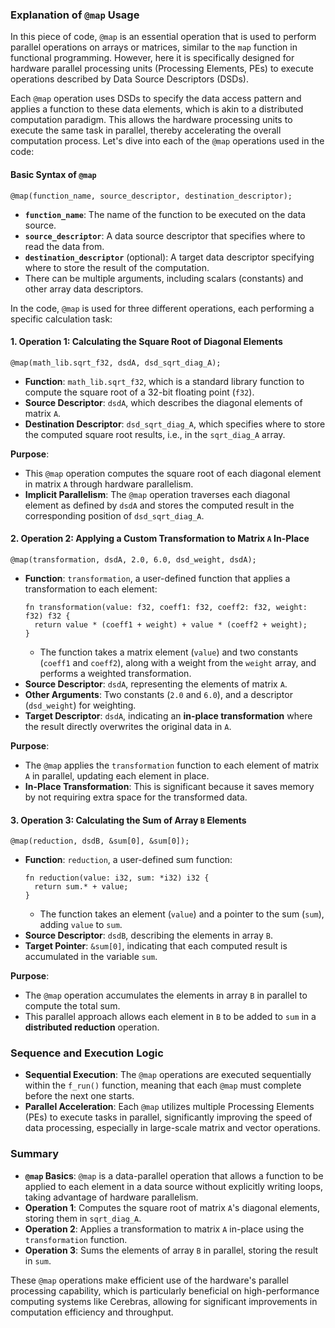 ### Explanation of `@map` Usage

In this piece of code, `@map` is an essential operation that is used to perform parallel operations on arrays or matrices, similar to the `map` function in functional programming. However, here it is specifically designed for hardware parallel processing units (Processing Elements, PEs) to execute operations described by Data Source Descriptors (DSDs).

Each `@map` operation uses DSDs to specify the data access pattern and applies a function to these data elements, which is akin to a distributed computation paradigm. This allows the hardware processing units to execute the same task in parallel, thereby accelerating the overall computation process. Let's dive into each of the `@map` operations used in the code:

#### Basic Syntax of `@map`
```csl
@map(function_name, source_descriptor, destination_descriptor);
```
- **`function_name`**: The name of the function to be executed on the data source.
- **`source_descriptor`**: A data source descriptor that specifies where to read the data from.
- **`destination_descriptor`** (optional): A target data descriptor specifying where to store the result of the computation.
- There can be multiple arguments, including scalars (constants) and other array data descriptors.

In the code, `@map` is used for three different operations, each performing a specific calculation task:

#### 1. Operation 1: Calculating the Square Root of Diagonal Elements
```csl
@map(math_lib.sqrt_f32, dsdA, dsd_sqrt_diag_A);
```
- **Function**: `math_lib.sqrt_f32`, which is a standard library function to compute the square root of a 32-bit floating point (`f32`).
- **Source Descriptor**: `dsdA`, which describes the diagonal elements of matrix `A`.
- **Destination Descriptor**: `dsd_sqrt_diag_A`, which specifies where to store the computed square root results, i.e., in the `sqrt_diag_A` array.

**Purpose**:
- This `@map` operation computes the square root of each diagonal element in matrix `A` through hardware parallelism.
- **Implicit Parallelism**: The `@map` operation traverses each diagonal element as defined by `dsdA` and stores the computed result in the corresponding position of `dsd_sqrt_diag_A`.

#### 2. Operation 2: Applying a Custom Transformation to Matrix `A` In-Place
```csl
@map(transformation, dsdA, 2.0, 6.0, dsd_weight, dsdA);
```
- **Function**: `transformation`, a user-defined function that applies a transformation to each element:
  ```csl
  fn transformation(value: f32, coeff1: f32, coeff2: f32, weight: f32) f32 {
    return value * (coeff1 + weight) + value * (coeff2 + weight);
  }
  ```
  - The function takes a matrix element (`value`) and two constants (`coeff1` and `coeff2`), along with a weight from the `weight` array, and performs a weighted transformation.
- **Source Descriptor**: `dsdA`, representing the elements of matrix `A`.
- **Other Arguments**: Two constants (`2.0` and `6.0`), and a descriptor (`dsd_weight`) for weighting.
- **Target Descriptor**: `dsdA`, indicating an **in-place transformation** where the result directly overwrites the original data in `A`.

**Purpose**:
- The `@map` applies the `transformation` function to each element of matrix `A` in parallel, updating each element in place.
- **In-Place Transformation**: This is significant because it saves memory by not requiring extra space for the transformed data.

#### 3. Operation 3: Calculating the Sum of Array `B` Elements
```csl
@map(reduction, dsdB, &sum[0], &sum[0]);
```
- **Function**: `reduction`, a user-defined sum function:
  ```csl
  fn reduction(value: i32, sum: *i32) i32 {
    return sum.* + value;
  }
  ```
  - The function takes an element (`value`) and a pointer to the sum (`sum`), adding `value` to `sum`.
- **Source Descriptor**: `dsdB`, describing the elements in array `B`.
- **Target Pointer**: `&sum[0]`, indicating that each computed result is accumulated in the variable `sum`.

**Purpose**:
- The `@map` operation accumulates the elements in array `B` in parallel to compute the total sum.
- This parallel approach allows each element in `B` to be added to `sum` in a **distributed reduction** operation.

### Sequence and Execution Logic
- **Sequential Execution**: The `@map` operations are executed sequentially within the `f_run()` function, meaning that each `@map` must complete before the next one starts.
- **Parallel Acceleration**: Each `@map` utilizes multiple Processing Elements (PEs) to execute tasks in parallel, significantly improving the speed of data processing, especially in large-scale matrix and vector operations.

### Summary
- **`@map` Basics**: `@map` is a data-parallel operation that allows a function to be applied to each element in a data source without explicitly writing loops, taking advantage of hardware parallelism.
- **Operation 1**: Computes the square root of matrix `A`'s diagonal elements, storing them in `sqrt_diag_A`.
- **Operation 2**: Applies a transformation to matrix `A` in-place using the `transformation` function.
- **Operation 3**: Sums the elements of array `B` in parallel, storing the result in `sum`.

These `@map` operations make efficient use of the hardware's parallel processing capability, which is particularly beneficial on high-performance computing systems like Cerebras, allowing for significant improvements in computation efficiency and throughput.

